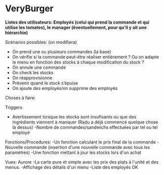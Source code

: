 # VeryBurger

**Listes des utilisateurs: Employés (celui qui prend la commande et qui utilise les tomates), le manager (éventuellement, pour qu’il y ait une hiérarchie)**

Scénarios possibles: (on modifiera)
- On prend une ou plusieurs commandes (la base)
- On vérifie si la commande peut-être réaliser entièrement ? Ou on adapte le menu en fonction des stocks à chaque modification du stock ? 
- On annule une commande
- On check les stocks
- On réapprovisionne
- Prévenir quand le stock s’épuise
- On ajoute des employés/on supprime des employés


Choses à faire:

Triggers
- Avertissement lorsque les stocks sont insufisants ou que des ingrédients viennent à manquer 
(Radu a déjà commencé quelque chose là dessus)
-Nombre de commandes/sandwichs effectuées par tel ou tel employé 

Fonctions/Procedures:
-Un fonction calculant le prix final de la commande
-Nouvelle commande (insertion d'une nouvelle commande avec tous les paramètres)
-Une fonction mettant à jour les stocks lors d'un achat 




Vues: Aurore
-La carte pure et simple avec les prix des plats à l'unité et des menus.
-Affichage des détails d'un menu
-Liste des employés 	OK												



